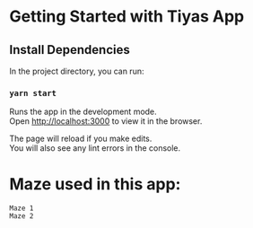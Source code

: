 # Getting Started with Tiyas App

## Install Dependencies

In the project directory, you can run:

### `yarn start`

Runs the app in the development mode.\
Open [http://localhost:3000](http://localhost:3000) to view it in the browser.

The page will reload if you make edits.\
You will also see any lint errors in the console.

# Maze used in this app: 

`Maze 1`\
`Maze 2`